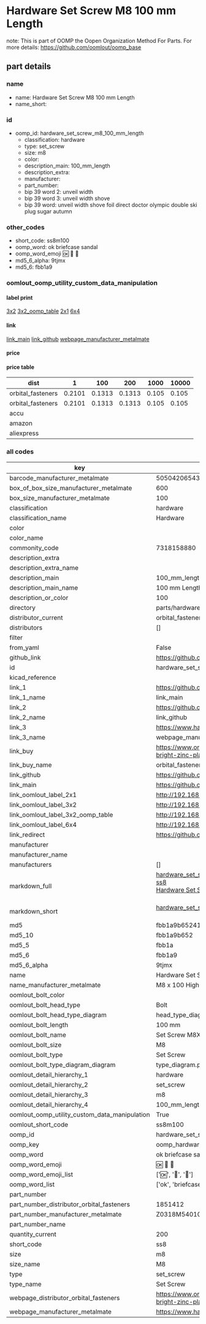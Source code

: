 # Hardware Set Screw M8 100 mm Length  

note: This is part of OOMP the Oopen Organization Method For Parts. For more details: https://github.com/oomlout/oomp_base

##  part details
  







### name
* name: Hardware Set Screw M8 100 mm Length
* name_short: 
### id
* oomp_id: hardware_set_screw_m8_100_mm_length
  * classification: hardware
  * type: set_screw
  * size: m8
  * color: 
  * description_main: 100_mm_length
  * description_extra: 
  * manufacturer: 
  * part_number: 
  * bip 39 word 2: unveil width
  * bip 39 word 3: unveil width shove
  * bip 39 word: unveil width shove foil direct doctor olympic double ski plug sugar autumn

### other_codes
* short_code: ss8m100
* oomp_word: ok briefcase sandal
* oomp_word_emoji :ok: :briefcase: :sandal:
* md5_6_alpha: 9tjmx
* md5_6: fbb1a9






### oomlout_oomp_utility_custom_data_manipulation
#### label print
[3x2](http://192.168.1.245:1112/?label=oomp%209tjmx)
[3x2_oomp_table](http://192.168.1.108:1112/?label=oomp%209tjmx)
[2x1](http://192.168.1.242:1112/?label=oomp%209tjmx)
[6x4](http://192.168.1.55:1112/?label=oomp%209tjmx)    

#### link

[link_main](https://github.com/oomlout/oomlout_oomp_version_1_messy/tree/main/parts/hardware_set_screw_m8_100_mm_length) [link_github](https://github.com/oomlout/oomlout_oomp_version_1_messy/tree/main/parts/hardware_set_screw_m8_100_mm_length) [webpage_manufacturer_metalmate](https://www.harclob2b.com/m8-x-100-high-tensile-set-gr-8-8-zinc-plated-metal-z0318m540100)                            

#### price

#### price table
| dist | 1 | 100 | 200 | 1000 | 10000 |
|------|---|-----|-----|------|-------|
| orbital_fasteners | 0.2101 | 0.1313 | 0.1313 | 0.105 | 0.105 |
| orbital_fasteners | 0.2101 | 0.1313 | 0.1313 | 0.105 | 0.105 | 
| accu |  |  |  |  |  | 
| amazon |  |  |  |  |  | 
| aliexpress |  |  |  |  |  | 














### all codes 
| key | value |  
| --- | --- |  
| barcode_manufacturer_metalmate | 5050420654395 |  
| box_of_box_size_manufacturer_metalmate | 600 |  
| box_size_manufacturer_metalmate | 100 |  
| classification | hardware |  
| classification_name | Hardware |  
| color |  |  
| color_name |  |  
| commonity_code | 7318158880 |  
| description_extra |  |  
| description_extra_name |  |  
| description_main | 100_mm_length |  
| description_main_name | 100 mm Length |  
| description_or_color | 100 |  
| directory | parts/hardware_set_screw_m8_100_mm_length |  
| distributor_current | orbital_fasteners |  
| distributors | [] |  
| filter |  |  
| from_yaml | False |  
| github_link | https://github.com/oomlout/oomlout_oomp_part_src/tree/main/parts/hardware_set_screw_m8_100_mm_length |  
| id | hardware_set_screw_m8_100_mm_length |  
| kicad_reference |  |  
| link_1 | https://github.com/oomlout/oomlout_oomp_version_1_messy/tree/main/parts/hardware_set_screw_m8_100_mm_length |  
| link_1_name | link_main |  
| link_2 | https://github.com/oomlout/oomlout_oomp_version_1_messy/tree/main/parts/hardware_set_screw_m8_100_mm_length |  
| link_2_name | link_github |  
| link_3 | https://www.harclob2b.com/m8-x-100-high-tensile-set-gr-8-8-zinc-plated-metal-z0318m540100 |  
| link_3_name | webpage_manufacturer_metalmate |  
| link_buy | https://www.orbitalfasteners.co.uk/products/m8-x-100-hexagon-head-set-screws-high-tensile-grade-8-8-bright-zinc-plated |  
| link_buy_name | orbital_fasteners |  
| link_github | https://github.com/oomlout/oomlout_oomp_version_1_messy/tree/main/parts/hardware_set_screw_m8_100_mm_length |  
| link_main | https://github.com/oomlout/oomlout_oomp_version_1_messy/tree/main/parts/hardware_set_screw_m8_100_mm_length |  
| link_oomlout_label_2x1 | http://192.168.1.242:1112/?label=oomp%209tjmx |  
| link_oomlout_label_3x2 | http://192.168.1.245:1112/?label=oomp%209tjmx |  
| link_oomlout_label_3x2_oomp_table | http://192.168.1.108:1112/?label=oomp%209tjmx |  
| link_oomlout_label_6x4 | http://192.168.1.55:1112/?label=oomp%209tjmx |  
| link_redirect | https://github.com/oomlout/oomlout_oomp_version_1_messy/tree/main/parts/hardware_set_screw_m8_100_mm_length |  
| manufacturer |  |  
| manufacturer_name |  |  
| manufacturers | [] |  
| markdown_full | [hardware_set_screw_m8_100_mm_length](none)<br>[ss8](none)<br>[Hardware Set Screw M8 100 Mm Length](none)<br><br> |  
| markdown_short | [hardware_set_screw_m8_100_mm_length](none)<br><br> |  
| md5 | fbb1a9b65241b349011f45a78e3eb773 |  
| md5_10 | fbb1a9b652 |  
| md5_5 | fbb1a |  
| md5_6 | fbb1a9 |  
| md5_6_alpha | 9tjmx |  
| name | Hardware Set Screw M8 100 mm Length |  
| name_manufacturer_metalmate | M8 x 100 High Tensile Set Gr 8.8 Zinc Plated Metalmate DIN 933 (ISO 4017) |  
| oomlout_bolt_color |  |  
| oomlout_bolt_head_type | Bolt |  
| oomlout_bolt_head_type_diagram | head_type_diagram.png |  
| oomlout_bolt_length | 100 mm |  
| oomlout_bolt_name | Set Screw M8X100 mm  (Bolt) |  
| oomlout_bolt_size | M8 |  
| oomlout_bolt_type | Set Screw |  
| oomlout_bolt_type_diagram_diagram | type_diagram.png |  
| oomlout_detail_hierarchy_1 | hardware |  
| oomlout_detail_hierarchy_2 | set_screw |  
| oomlout_detail_hierarchy_3 | m8 |  
| oomlout_detail_hierarchy_4 | 100_mm_length |  
| oomlout_oomp_utility_custom_data_manipulation | True |  
| oomlout_short_code | ss8m100 |  
| oomp_id | hardware_set_screw_m8_100_mm_length |  
| oomp_key | oomp_hardware_set_screw_m8_100_mm_length |  
| oomp_word | ok briefcase sandal |  
| oomp_word_emoji | :ok: :briefcase: :sandal: |  
| oomp_word_emoji_list | [':ok:', ':briefcase:', ':sandal:'] |  
| oomp_word_list | ['ok', 'briefcase', 'sandal'] |  
| part_number |  |  
| part_number_distributor_orbital_fasteners | 1851412 |  
| part_number_manufacturer_metalmate | Z0318M540100 |  
| part_number_name |  |  
| quantity_current | 200 |  
| short_code | ss8 |  
| size | m8 |  
| size_name | M8 |  
| type | set_screw |  
| type_name | Set Screw |  
| webpage_distributor_orbital_fasteners | https://www.orbitalfasteners.co.uk/products/m8-x-100-hexagon-head-set-screws-high-tensile-grade-8-8-bright-zinc-plated |  
| webpage_manufacturer_metalmate | https://www.harclob2b.com/m8-x-100-high-tensile-set-gr-8-8-zinc-plated-metal-z0318m540100 |  
